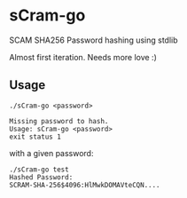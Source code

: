# sCram-go

SCAM SHA256 Password hashing using stdlib

Almost first iteration. Needs more love :)

## Usage

```shell
./sCram-go <password>

Missing password to hash.
Usage: sCram-go <password>
exit status 1
```

with a given password:

```shell
./sCram-go test                                                                
Hashed Password:
SCRAM-SHA-256$4096:HlMwkDOMAVteCQN....
```